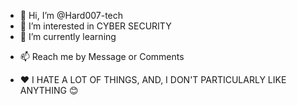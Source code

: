 - 👋 Hi, I’m @Hard007-tech
- 👀 I’m interested in CYBER SECURITY
- 🌱 I’m currently learning 
<!--- 💞️ I’m looking to collaborate on ... --->
- 📫 Reach me by Message or Comments

- ❤ I HATE A LOT OF THINGS, AND, I DON'T PARTICULARLY LIKE ANYTHING 😊




























<!---
Hard007-tech/Hard007-tech is a ✨ special ✨ repository because its `README.md` (this file) appears on your GitHub profile.
You can click the Preview link to take a look at your changes.
--->
